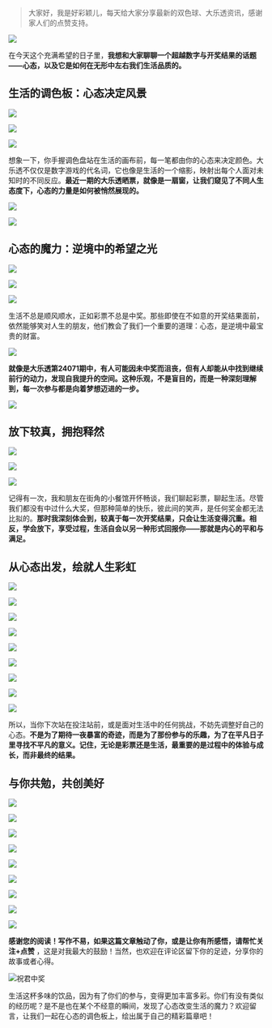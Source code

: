> 大家好，我是好彩颖儿，每天给大家分享最新的双色球、大乐透资讯，感谢家人们的点赞支持。


![](https://cdn.jsdelivr.net/gh/wangwenjie1314/PicCDN/2024-6-21/1718957520611-image.png)


在今天这个充满希望的日子里，**我想和大家聊聊一个超越数字与开奖结果的话题——心态，以及它是如何在无形中左右我们生活品质的。**

## 生活的调色板：心态决定风景


![](https://cdn.jsdelivr.net/gh/wangwenjie1314/PicCDN/2024-6-22/1719033614107-image.png)


![](https://cdn.jsdelivr.net/gh/wangwenjie1314/PicCDN/2024-6-22/1719033536083-image.png)

![](https://cdn.jsdelivr.net/gh/wangwenjie1314/PicCDN/2024-6-22/1719033545720-image.png)


想象一下，你手握调色盘站在生活的画布前，每一笔都由你的心态来决定颜色。大乐透不仅仅是数字游戏的代名词，它也像是生活的一个缩影，映射出每个人面对未知时的不同反应。**最近一期的大乐透晒票，就像是一扇窗，让我们窥见了不同人生态度下，心态的力量是如何被悄然展现的。**


![](https://cdn.jsdelivr.net/gh/wangwenjie1314/PicCDN/2024-6-22/1719033574679-image.png)

![](https://cdn.jsdelivr.net/gh/wangwenjie1314/PicCDN/2024-6-22/1719033591561-image.png)


## 心态的魔力：逆境中的希望之光


![](https://cdn.jsdelivr.net/gh/wangwenjie1314/PicCDN/2024-6-22/1719033563912-image.png)

![](https://cdn.jsdelivr.net/gh/wangwenjie1314/PicCDN/2024-6-22/1719033626273-image.png)


![](https://cdn.jsdelivr.net/gh/wangwenjie1314/PicCDN/2024-6-22/1719033640271-image.png)

生活不总是顺风顺水，正如彩票不总是中奖。那些即使在不如意的开奖结果面前，依然能够笑对人生的朋友，他们教会了我们一个重要的道理：心态，是逆境中最宝贵的财富。

![](https://cdn.jsdelivr.net/gh/wangwenjie1314/PicCDN/2024-6-22/1719033670144-image.png)

**就像是大乐透第24071期中，有人可能因未中奖而沮丧，但有人却能从中找到继续前行的动力，发现自我提升的空间。这种乐观，不是盲目的，而是一种深刻理解到，每一次参与都是向着梦想迈进的一步。**

![](https://cdn.jsdelivr.net/gh/wangwenjie1314/PicCDN/2024-6-22/1719033651827-image.png)


## 放下较真，拥抱释然


![](https://cdn.jsdelivr.net/gh/wangwenjie1314/PicCDN/2024-6-22/1719033686873-image.png)

![](https://cdn.jsdelivr.net/gh/wangwenjie1314/PicCDN/2024-6-22/1719033698565-image.png)

![](https://cdn.jsdelivr.net/gh/wangwenjie1314/PicCDN/2024-6-22/1719033709766-image.png)


记得有一次，我和朋友在街角的小餐馆开怀畅谈，我们聊起彩票，聊起生活。尽管我们都没有中过什么大奖，但那种简单的快乐，彼此间的笑声，是任何奖金都无法比拟的。**那时我深刻体会到，较真于每一次开奖结果，只会让生活变得沉重。相反，学会放下，享受过程，生活自会以另一种形式回报你——那就是内心的平和与满足。**

## 从心态出发，绘就人生彩虹


![](https://cdn.jsdelivr.net/gh/wangwenjie1314/PicCDN/2024-6-22/1719033727885-image.png)

![](https://cdn.jsdelivr.net/gh/wangwenjie1314/PicCDN/2024-6-22/1719033740922-image.png)

![](https://cdn.jsdelivr.net/gh/wangwenjie1314/PicCDN/2024-6-22/1719033755113-image.png)


![](https://cdn.jsdelivr.net/gh/wangwenjie1314/PicCDN/2024-6-22/1719033946809-image.png)

![](https://cdn.jsdelivr.net/gh/wangwenjie1314/PicCDN/2024-6-22/1719033932143-image.png)

![](https://cdn.jsdelivr.net/gh/wangwenjie1314/PicCDN/2024-6-22/1719033961185-image.png)


![](https://cdn.jsdelivr.net/gh/wangwenjie1314/PicCDN/2024-6-22/1719033985674-image.png)

![](https://cdn.jsdelivr.net/gh/wangwenjie1314/PicCDN/2024-6-22/1719033996741-image.png)


![](https://cdn.jsdelivr.net/gh/wangwenjie1314/PicCDN/2024-6-22/1719034006959-image.png)

所以，当你下次站在投注站前，或是面对生活中的任何挑战，不妨先调整好自己的心态。**不是为了期待一夜暴富的奇迹，而是为了那份参与的乐趣，为了在平凡日子里寻找不平凡的意义。记住，无论是彩票还是生活，最重要的是过程中的体验与成长，而非最终的结果。**

## 与你共勉，共创美好


![](https://cdn.jsdelivr.net/gh/wangwenjie1314/PicCDN/2024-6-22/1719033771754-image.png)

![](https://cdn.jsdelivr.net/gh/wangwenjie1314/PicCDN/2024-6-22/1719033783059-image.png)

![](https://cdn.jsdelivr.net/gh/wangwenjie1314/PicCDN/2024-6-22/1719033799066-image.png)

![](https://cdn.jsdelivr.net/gh/wangwenjie1314/PicCDN/2024-6-22/1719033812126-image.png)

![](https://cdn.jsdelivr.net/gh/wangwenjie1314/PicCDN/2024-6-22/1719033822383-image.png)

![](https://cdn.jsdelivr.net/gh/wangwenjie1314/PicCDN/2024-6-22/1719033832416-image.png)

![](https://cdn.jsdelivr.net/gh/wangwenjie1314/PicCDN/2024-6-22/1719033863739-image.png)

![](https://cdn.jsdelivr.net/gh/wangwenjie1314/PicCDN/2024-6-22/1719033879327-image.png)

![](https://cdn.jsdelivr.net/gh/wangwenjie1314/PicCDN/2024-6-22/1719033846257-image.png)

**感谢您的阅读！写作不易，如果这篇文章触动了你，或是让你有所感悟，请帮忙关注+点赞** ，这是对我最大的鼓励！当然，也欢迎在评论区留下你的足迹，分享你的故事或者心得。



![祝君中奖](https://cdn.jsdelivr.net/gh/wangwenjie1314/PicCDN/2024-6-22/1719034075326-image.png)



生活这杯多味的饮品，因为有了你们的参与，变得更加丰富多彩。你们有没有类似的经历呢？是不是也在某个不经意的瞬间，发现了心态改变生活的魔力？欢迎留言，让我们一起在心态的调色板上，绘出属于自己的精彩篇章吧！